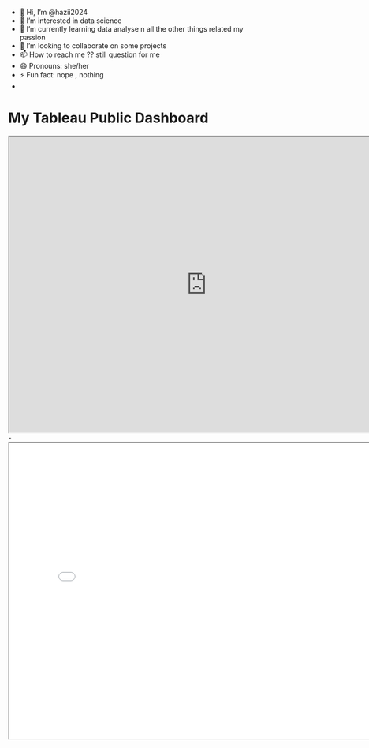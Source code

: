 - 👋 Hi, I’m @hazii2024
- 👀 I’m interested in data science
- 🌱 I’m currently learning data analyse n all the other things related my passion
- 💞️ I’m looking to collaborate on some projects
- 📫 How to reach me ?? still question for me 
- 😄 Pronouns: she/her
- ⚡ Fun fact: nope , nothing
- <!DOCTYPE html>
<html lang="en">
<head>
  <meta charset="UTF-8">
  <meta name="viewport" content="width=device-width, initial-scale=1.0">
  <title>My GitHub Pages</title>
</head>
<body>
  <h1>My Tableau Public Dashboard</h1>
  <iframe src="https://public.tableau.com/views/CDCexe27-02-24/Dashboard2?:language=en-US&:sid=&:display_count=n&:origin=viz_share_link" width="800" height="600"></iframe>
</body>
</html>
- <iframe src="<div class='tableauPlaceholder' id='viz1709024803191' style='position: relative'><noscript><a href='#'><img alt='Dashboard 2 ' src='https:&#47;&#47;public.tableau.com&#47;static&#47;images&#47;CD&#47;CDCexe27-02-24&#47;Dashboard2&#47;1_rss.png' style='border: none' /></a></noscript><object class='tableauViz'  style='display:none;'><param name='host_url' value='https%3A%2F%2Fpublic.tableau.com%2F' /> <param name='embed_code_version' value='3' /> <param name='site_root' value='' /><param name='name' value='CDCexe27-02-24&#47;Dashboard2' /><param name='tabs' value='no' /><param name='toolbar' value='yes' /><param name='static_image' value='https:&#47;&#47;public.tableau.com&#47;static&#47;images&#47;CD&#47;CDCexe27-02-24&#47;Dashboard2&#47;1.png' /> <param name='animate_transition' value='yes' /><param name='display_static_image' value='yes' /><param name='display_spinner' value='yes' /><param name='display_overlay' value='yes' /><param name='display_count' value='yes' /><param name='language' value='en-US' /></object></div>                <script type='text/javascript'>                    var divElement = document.getElementById('viz1709024803191');                    var vizElement = divElement.getElementsByTagName('object')[0];                    vizElement.style.minWidth='420px';vizElement.style.maxWidth='1600px';vizElement.style.width='100%';vizElement.style.minHeight='587px';vizElement.style.maxHeight='827px';vizElement.style.height=(divElement.offsetWidth*0.75)+'px';                    var scriptElement = document.createElement('script');                    scriptElement.src = 'https://public.tableau.com/javascripts/api/viz_v1.js';                    vizElement.parentNode.insertBefore(scriptElement, vizElement);                </script>" width="800" height="600"></iframe>


<!---
hazii2024/hazii2024 is a ✨ special ✨ repository because its `README.md` (this file) appears on your GitHub profile.
You can click the Preview link to take a look at your changes.
--->
